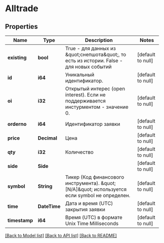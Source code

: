 # Alltrade

## Properties
Name | Type | Description | Notes
------------ | ------------- | ------------- | -------------
**existing** | **bool** | True - для данных из \&quot;снепшота\&quot;, то есть из истории. False - для новых событий | [default to null]
**id** | **i64** | Уникальный идентификатор. | [default to null]
**oi** | **i32** | Открытый интерес (open interest). Если не поддерживается инстурментом - значение 0. | [default to null]
**orderno** | **i64** | Идентификатор заявки | [default to null]
**price** | **Decimal** | Цена | [default to null]
**qty** | **i32** | Количество | [default to null]
**side** | **Side** |  | [default to null]
**symbol** | **String** | Тикер (Код финансового инструмента). \&quot;[N/A]\&quot; используется если symbol не определен. | [default to null]
**time** | **DateTime<Utc>** | Дата и время (UTC) закрытия заявки | [default to null]
**timestamp** | **i64** | Время (UTC) в формате Unix Time Milliseconds | [default to null]

[[Back to Model list]](../README.md#documentation-for-models) [[Back to API list]](../README.md#documentation-for-api-endpoints) [[Back to README]](../README.md)

